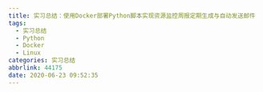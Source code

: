 ```yaml
---
title: 实习总结：使用Docker部署Python脚本实现资源监控周报定期生成与自动发送邮件
tags:
  - 实习总结
  - Python
  - Docker
  - Linux
categories: 实习总结
abbrlink: 44175
date: 2020-06-23 09:52:35
---
```

